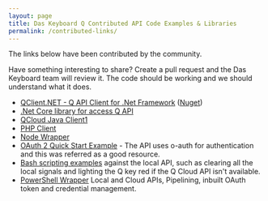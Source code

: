 ```yaml
---
layout: page
title: Das Keyboard Q Contributed API Code Examples & Libraries
permalink: /contributed-links/
---
```


The links below have been contributed by the community. 

Have something interesting to share? Create a pull request and the Das Keyboard team will review it. The code should be working and we should understand what it does.

- [QClient.NET - Q API Client for .Net Framework](https://github.com/wedge206/DasKeyboardQClient) ([Nuget](https://www.nuget.org/packages/DasKeyboardQClient))
- [.Net Core library for access Q API](http://github.com/jordanbtucker/DasKeyboard.Q)
- [QCloud Java Client1](https://github.com/tim-hellhake/qcloud-java-client)
- [PHP Client](https://github.com/tjlytle/qclient)
- [Node Wrapper](https://github.com/james-ingold/dasq-node-wrapper)
- [OAuth 2 Quick Start Example](https://github.com/reddit/reddit/wiki/OAuth2-Quick-Start-Example#curl-example) - The API uses o-auth for authentication and this was referred as a good resource.
- [Bash scripting examples](https://github.com/drockney/q/tree/master/bash) against the local API, such as clearing all the local signals and lighting the Q key red if the Q Cloud API isn't available.
- [PowerShell Wrapper](https://github.com/jfrmilner/PowerShell-DasKeyboardQ) Local and Cloud APIs, Pipelining, inbuilt OAuth token and credential management. 
